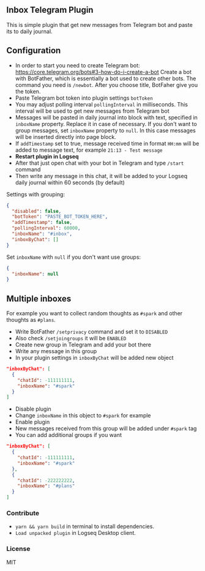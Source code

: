 ## Inbox Telegram Plugin
This is simple plugin that get new messages from Telegram bot and paste its to daily journal.

## Configuration
- In order to start you need to create Telegram bot: https://core.telegram.org/bots#3-how-do-i-create-a-bot
Create a bot with BotFather, which is essentially a bot used to create other bots. The command you need is `/newbot`. After you choose title, BotFaher give you the token. 
- Paste Telegram bot token into plugin settings `botToken`
- You may adjust polling interval `pollingInterval` in milliseconds. This interval will be used to get new messages from Telegram bot
- Messages will be pasted in daily journal into block with text, specified in `inboxName` property. Replace it in case of necessary. If you don't want to group messages, set `inboxName` property to `null`. In this case messages will be inserted directly into page block.
- If `addTimestamp` set to true, message received time in format `HH:mm` will be added to message text, for example `21:13 - Test message`
- **Restart plugin in Logseq**
- After that just open chat with your bot in Telegram and type `/start` command
- Then write any message in this chat, it will be added to your Logseq daily journal within 60 seconds (by default)

Settings with grouping:
```json
{
  "disabled": false,
  "botToken": "PASTE_BOT_TOKEN_HERE",
  "addTimestamp": false,
  "pollingInterval": 60000,
  "inboxName": "#inbox",
  "inboxByChat": []
}
```

Set `inboxName` with `null` if you don't want use groups:
```json
{
  "inboxName": null
}
```

## Multiple inboxes
For example you want to collect random thoughts as `#spark` and other thoughts as `#plans`.
- Write BotFather `/setprivacy` command and set it to `DISABLED`
- Also check `/setjoingroups` it will be `ENABLED`
- Create new group in Telegram and add your bot there
- Write any message in this group
- In your plugin settings in `inboxByChat` will be added new object
```json
"inboxByChat": [
  {
    "chatId": -111111111,
    "inboxName": "#spark"
  }
]
```
- Disable plugin
- Change `inboxName` in this object to `#spark` for example
- Enable plugin
- New messages received from this group will be added under `#spark` tag
- You can add additional groups if you want
```json
"inboxByChat": [
  {
    "chatId": -111111111,
    "inboxName": "#spark"
  },
  {
    "chatId": -222222222,
    "inboxName": "#plans"
  }
]
```

### Contribute
- `yarn && yarn build` in terminal to install dependencies.
- `Load unpacked plugin` in Logseq Desktop client.

### License
MIT
